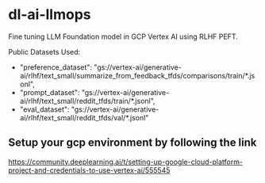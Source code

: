 # dl-ai-llmops
Fine tuning LLM Foundation model in GCP Vertex AI using RLHF PEFT. 

Public Datasets Used: 
- "preference_dataset": "gs://vertex-ai/generative-ai/rlhf/text_small/summarize_from_feedback_tfds/comparisons/train/*.jsonl",
- "prompt_dataset": "gs://vertex-ai/generative-ai/rlhf/text_small/reddit_tfds/train/*.jsonl",
- "eval_dataset": "gs://vertex-ai/generative-ai/rlhf/text_small/reddit_tfds/val/*.jsonl"

## Setup your gcp environment by following the link
https://community.deeplearning.ai/t/setting-up-google-cloud-platform-project-and-credentials-to-use-vertex-ai/555545
